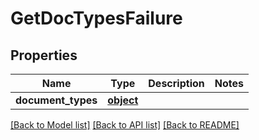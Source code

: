 # GetDocTypesFailure

## Properties
Name | Type | Description | Notes
------------ | ------------- | ------------- | -------------
**document_types** | [**object**](.md) |  | 

[[Back to Model list]](../README.md#documentation-for-models) [[Back to API list]](../README.md#documentation-for-api-endpoints) [[Back to README]](../README.md)


